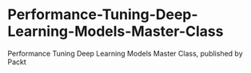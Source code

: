 # Performance-Tuning-Deep-Learning-Models-Master-Class
Performance Tuning Deep Learning Models Master Class, published by Packt

